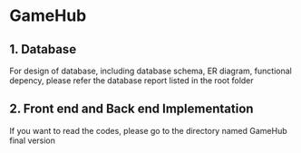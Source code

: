# GameHub

## 1. Database
For design of database, including database schema, ER diagram, functional depency, please refer the database report listed in the root folder

## 2. Front end and Back end Implementation
If you want to read the codes, please go to the directory named GameHub final version 
